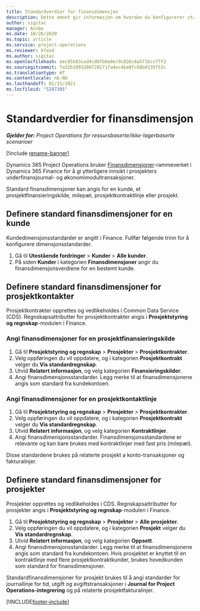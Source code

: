 ```yaml
---
title: Standardverdier for finansdimensjon
description: Dette emnet gir informasjon om hvordan du konfigurerer standardverdier for finansdimensjon.
author: sigitac
manager: Annbe
ms.date: 10/26/2020
ms.topic: article
ms.service: project-operations
ms.reviewer: kfend
ms.author: sigitac
ms.openlocfilehash: eec85b83cad4cd8fb6e0ec9c026c6a571bccf7f2
ms.sourcegitcommit: fa32b1893286f20271fa4ec4be8fc68bd135f53c
ms.translationtype: HT
ms.contentlocale: nb-NO
ms.lasthandoff: 02/15/2021
ms.locfileid: "5287385"
---
```

# <a name="financial-dimension-defaults"></a>Standardverdier for finansdimensjon

_**Gjelder for:** Project Operations for ressursbaserte/ikke-lagerbaserte scenarioer_

[!include [rename-banner](~/includes/cc-data-platform-banner.md)]

Dynamics 365 Project Operations bruker [Finansdimensjoner](https://docs.microsoft.com/dynamics365/finance/general-ledger/financial-dimensions)-rammeverket i Dynamics 365 Finance for å gi ytterligere innsikt i prosjekters underfinansjournal- og økonomimodultransaksjoner.

Standard finansdimensjoner kan angis for en kunde, et prosjektfinansieringskilde, milepæl, prosjektkontraktlinje eller prosjekt.

## <a name="define-default-financial-dimensions-for-a-customer"></a>Definere standard finansdimensjoner for en kunde

Kundedimensjonsstandarder er angitt i Finance. Fullfør følgende trinn for å konfigurere dimensjonsstandarder.

1. Gå til **Utestående fordringer** > **Kunder** > **Alle kunder**.
2. På siden **Kunder** i kategorien **Finansdimensjoner** angir du finansdimensjonsverdiene for en bestemt kunde.

## <a name="define-default-financial-dimensions-for-project-contracts"></a>Definere standard finansdimensjoner for prosjektkontakter

Prosjektkontrakter opprettes og vedlikeholdes i Common Data Service (CDS). Regnskapsattributter for prosjektkontrakter angis i **Prosjektstyring og regnskap**-modulen i Finance.

### <a name="set-financial-dimensions-for-a-project-funding-source"></a>Angi finansdimensjoner for en prosjektfinansieringskilde

1. Gå til **Prosjektstyring og regnskap** > **Prosjekter** > **Prosjektkontrakter**.
2. Velg oppføringen du vil oppdatere, og i kategorien **Prosjektkontrakt** velger du **Vis standardregnskap**.
3. Utvid **Relatert informasjon**, og velg kategorien **Finansieringskilder**.
4. Angi finansdimensjonsstandarder. Legg merke til at finansdimensjonene angis som standard fra kundekontoen.

### <a name="set-financial-dimensions-for-a-project-contract-line"></a>Angi finansdimensjoner for en prosjektkontaktlinje

1. Gå til **Prosjektstyring og regnskap** > **Prosjekter** > **Prosjektkontrakter**.
2. Velg oppføringen du vil oppdatere, og i kategorien **Prosjektkontrakt** velger du **Vis standardregnskap**.
3. Utvid **Relatert informasjon**, og velg kategorien **Kontraktlinjer**.
4. Angi finansdimensjonsstandarder. Finansdimensjonsstandardene er relevante og kan bare brukes med kontraktlinjer med fast pris (milepæl).

Disse standardene brukes på relaterte prosjekt a konto-transaksjoner og fakturalinjer.

## <a name="define-default-financial-dimensions-for-projects"></a>Definere standard finansdimensjoner for prosjekter

Prosjekter opprettes og vedlikeholdes i CDS. Regnskapsattributter for prosjekter angis i **Prosjektstyring og regnskap**-modulen i Finance.

1. Gå til **Prosjektstyring og regnskap** > **Prosjekter** > **Alle prosjekter**.
2. Velg oppføringen du vil oppdatere, og i kategorien **Prosjekt** velger du **Vis standardregnskap**.
3. Utvid **Relatert informasjon**, og velg kategorien **Oppsett**.
4. Angi finansdimensjonsstandarder. Legg merke til at finansdimensjonene angis som standard fra kundekontoen. Hvis prosjektet er knyttet til en kontraktlinje med flere prosjektkontraktkunder, brukes hovedkunden som standard for finansdimensjoner.

Standardfinansdimensjoner for prosjekt brukes til å angi standarder for journallinje for tid, utgift og avgiftstransaksjoner i **Journal for Project Operations-integrering** og på relaterte prosjektfakturalinjer.


[!INCLUDE[footer-include](../includes/footer-banner.md)]